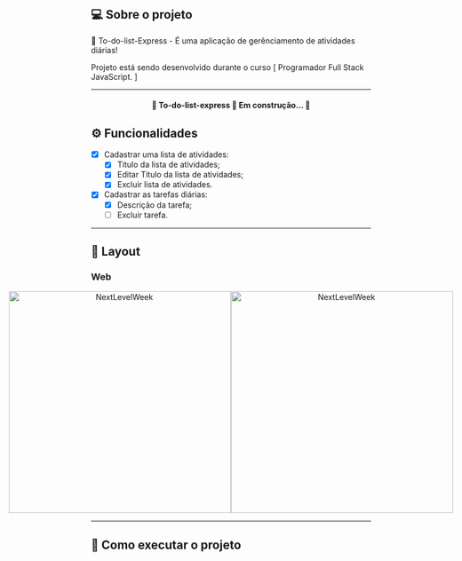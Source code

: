 ## 💻 Sobre o projeto

📒 To-do-list-Express - É uma aplicação de gerênciamento de atividades diárias!


Projeto está sendo desenvolvido durante o curso [ Programador Full Stack JavaScript. ]

---
<h4 align="center"> 
	🚧  To-do-list-express 🚀 Em construção...  🚧
</h4>

## ⚙️ Funcionalidades

- [x] Cadastrar uma lista de atividades:
  - [x] Titulo da lista de atividades;
  - [x] Editar Titulo da lista de atividades;
  - [x] Excluir lista de atividades.

- [x] Cadastrar as tarefas diárias:
  - [x] Descrição da tarefa;
  - [ ] Excluir tarefa.

---

## 🎨 Layout

### Web

<p align="center" style="display: flex; align-items: flex-start; justify-content: center;">
  <img alt="NextLevelWeek" title="#To-do-List" src="" width="400px">

  <img alt="NextLevelWeek" title="#To-do-List" src="" width="400px">
</p>

---

## 🚀 Como executar o projeto
